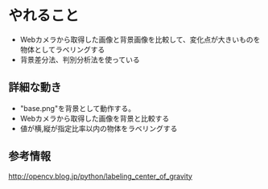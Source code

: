 # やれること

* Webカメラから取得した画像と背景画像を比較して、変化点が大きいものを物体としてラベリングする
* 背景差分法、判別分析法を使っている

## 詳細な動き

* "base.png"を背景として動作する。
* Webカメラから取得した画像を背景と比較する
* 値が横,縦が指定比率以内の物体をラベリングする 

## 参考情報
<http://opencv.blog.jp/python/labeling_center_of_gravity>
